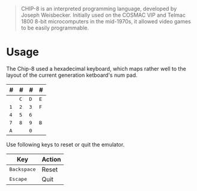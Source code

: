 > CHIP-8 is an interpreted programming language, developed by Joseph
> Weisbecker. Initially used on the COSMAC VIP and Telmac 1800 8-bit
> microcomputers in the mid-1970s, it allowed video games to be easily
> programmable.

Usage
=====

The Chip-8 used a hexadecimal keyboard, which maps rather well to the layout of
the current generation ketboard's num pad.

|      #       |      #       |      #       |      #       |
|--------------|--------------|--------------|--------------|
|              | <kbd>C</kbd> | <kbd>D</kbd> | <kbd>E</kbd> |
| <kbd>1</kbd> | <kbd>2</kbd> | <kbd>3</kbd> | <kbd>F</kbd> |
| <kbd>4</kbd> | <kbd>5</kbd> | <kbd>6</kbd> |              |
| <kbd>7</kbd> | <kbd>8</kbd> | <kbd>9</kbd> | <kbd>B</kbd> |
| <kbd>A</kbd> |              | <kbd>0</kbd> |              |

Use following keys to reset or quit the emulator.

|         Key          | Action |
|----------------------|--------|
| <kbd>Backspace</kbd> | Reset  |
| <kbd>Escape</kbd>    | Quit   |
